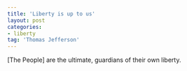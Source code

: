 ```yaml
---
title: 'Liberty is up to us'
layout: post
categories:
- liberty
tag: 'Thomas Jefferson'
---
```


\[The People\] are the ultimate, guardians of their own liberty.
